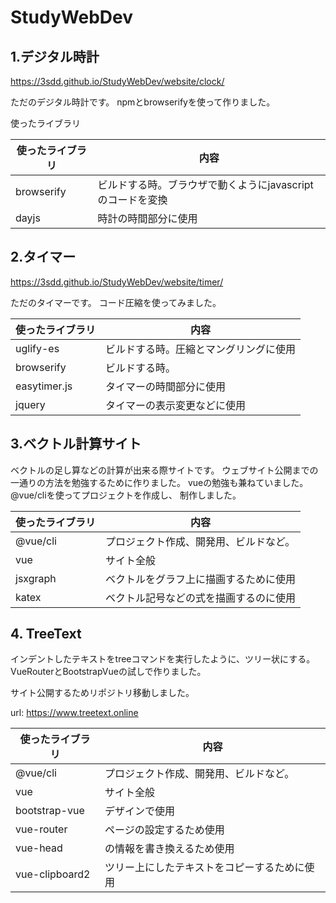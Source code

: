 # StudyWebDev
 

## 1.デジタル時計
https://3sdd.github.io/StudyWebDev/website/clock/

ただのデジタル時計です。
npmとbrowserifyを使って作りました。

使ったライブラリ

| 使ったライブラリ | 内容|
|- | - |
|browserify | ビルドする時。ブラウザで動くようにjavascriptのコードを変換 |
| dayjs | 時計の時間部分に使用|

## 2.タイマー
https://3sdd.github.io/StudyWebDev/website/timer/

ただのタイマーです。
コード圧縮を使ってみました。

| 使ったライブラリ | 内容|
|- | - |
|uglify-es | ビルドする時。圧縮とマングリングに使用 |
|browserify | ビルドする時。 |
| easytimer.js | タイマーの時間部分に使用|
| jquery | タイマーの表示変更などに使用|

## 3.ベクトル計算サイト

ベクトルの足し算などの計算が出来る際サイトです。
ウェブサイト公開までの一通りの方法を勉強するために作りました。
vueの勉強も兼ねていました。@vue/cliを使ってプロジェクトを作成し、
制作しました。

| 使ったライブラリ | 内容|
|- | - |
|@vue/cli | プロジェクト作成、開発用、ビルドなど。 |
|vue | サイト全般 |
| jsxgraph |ベクトルをグラフ上に描画するために使用|
| katex | ベクトル記号などの式を描画するのに使用|


## 4. TreeText

インデントしたテキストをtreeコマンドを実行したように、ツリー状にする。
VueRouterとBootstrapVueの試しで作りました。

サイト公開するためリポジトリ移動しました。

url: <https://www.treetext.online>

| 使ったライブラリ | 内容|
|- | - |
|@vue/cli | プロジェクト作成、開発用、ビルドなど。 |
|vue | サイト全般 |
| bootstrap-vue |デザインで使用|
| vue-router | ページの設定するため使用 |
| vue-head | <head>の情報を書き換えるため使用 |
| vue-clipboard2 | ツリー上にしたテキストをコピーするために使用 |